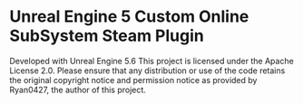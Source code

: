 # Unreal Engine 5 Custom Online SubSystem Steam Plugin

Developed with Unreal Engine 5.6
This project is licensed under the Apache License 2.0. Please ensure that any distribution or use of the code retains the original copyright notice and permission notice as provided by Ryan0427, the author of this project.
